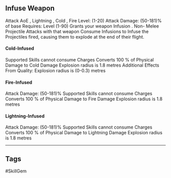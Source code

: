 ## Infuse Weapon
Attack
AoE , Lightning , Cold , Fire
Level: (1-20)
Attack Damage: (50-181)% of base
Requires: Level (1-90)
Grants your weapon Infusion . Non- Melee Projectile Attacks with that weapon Consume Infusions to Infuse the Projectiles fired, causing them to explode at the end of their flight.
#### Cold-Infused
Supported Skills cannot consume Charges
Converts 100 % of Physical Damage to Cold Damage
Explosion radius is 1.8 metres
Additional Effects From Quality:
Explosion radius is (0-0.3) metres
#### Fire-Infused
Attack Damage: (50-181)%
Supported Skills cannot consume Charges
Converts 100 % of Physical Damage to Fire Damage
Explosion radius is 1.8 metres
#### Lightning-Infused
Attack Damage: (50-181)%
Supported Skills cannot consume Charges
Converts 100 % of Physical Damage to Lightning Damage
Explosion radius is 1.8 metres

---
## Tags
#SkillGem
